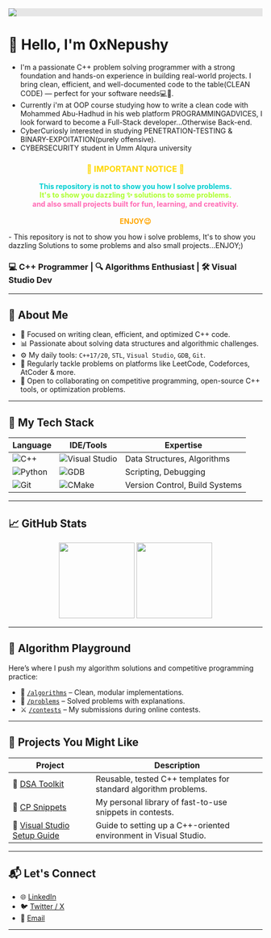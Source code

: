 <img style="display: block;-webkit-user-select: none;margin: auto;background-color: hsl(0, 0%, 90%);" src="https://media0.giphy.com/media/v1.Y2lkPTc5MGI3NjExZjFldTVwYmd5ejZ0NWNzM3R2Y3VnZHBja2VrcHF4OWkzdHpxNmtmdSZlcD12MV9pbnRlcm5hbF9naWZfYnlfaWQmY3Q9Zw/QNFhOolVeCzPQ2Mx85/giphy.gif">




# 👋 Hello, I'm 0xNepushy
- I'm a passionate C++ problem solving programmer with a strong foundation and hands-on experience in building real-world projects. I bring clean, efficient, and well-documented code to the table(CLEAN CODE) — perfect for your software needs💻🚀.
- Currently i'm at OOP course studying how to write a clean code with Mohammed Abu-Hadhud in his web platform PROGRAMMINGADVICES, I look forward to become a Full-Stack developer...Otherwise Back-end.
- CyberCuriosly interested in studying PENETRATION-TESTING & BINARY-EXPOITATION(purely offensive).
- CYBERSECURITY student in Umm Alqura university

<h3 align="center" style="color:#FFD700;">🚨 IMPORTANT NOTICE 🚨</h3>
<p align="center">
  <strong style="color:#00CED1;">This repository is not to show you how I solve problems.</strong><br>
  <strong style="color:#ADFF2F;">It's to show you dazzling ✨ solutions to some problems.</strong><br>
  <strong style="color:#FF69B4;">and also small projects built for fun, learning, and creativity.</strong><br><br>
  <strong style="color:#FFA500;">ENJOY😉</strong>
</p>
- This repository is not to show you how i solve problems, It's to show you dazzling Solutions to some problems and also small projects...ENJOY;)


### 💻 C++ Programmer | 🔍 Algorithms Enthusiast | 🛠 Visual Studio Dev

---

## 🧠 About Me

- 🎯 Focused on writing clean, efficient, and optimized C++ code.
- 📊 Passionate about solving data structures and algorithmic challenges.
- ⚙️ My daily tools: `C++17/20`, `STL`, `Visual Studio`, `GDB`, `Git`.
- 🧩 Regularly tackle problems on platforms like LeetCode, Codeforces, AtCoder & more.
- 💬 Open to collaborating on competitive programming, open-source C++ tools, or optimization problems.

---

## 🚀 My Tech Stack

| Language | IDE/Tools | Expertise |
|----------|-----------|-----------|
| ![C++](https://img.shields.io/badge/C++-00599C?style=flat&logo=c%2B%2B&logoColor=white) | ![Visual Studio](https://img.shields.io/badge/Visual_Studio-5C2D91?style=flat&logo=visual%20studio&logoColor=white) | Data Structures, Algorithms |
| ![Python](https://img.shields.io/badge/Python-3776AB?style=flat&logo=python&logoColor=white) | ![GDB](https://img.shields.io/badge/GDB-000000?style=flat&logo=gnu&logoColor=white) | Scripting, Debugging |
| ![Git](https://img.shields.io/badge/Git-F05032?style=flat&logo=git&logoColor=white) | ![CMake](https://img.shields.io/badge/CMake-064F8C?style=flat&logo=cmake&logoColor=white) | Version Control, Build Systems |

---

## 📈 GitHub Stats

<p align="center">
  <img src="https://github-readme-stats.vercel.app/api?username=your-github-username&show_icons=true&hide_title=true&count_private=true&hide=issues&theme=tokyonight" height="150"/>
  <img src="https://github-readme-stats.vercel.app/api/top-langs/?username=your-github-username&layout=compact&theme=tokyonight" height="150"/>
</p>

---

## 🧪 Algorithm Playground

Here’s where I push my algorithm solutions and competitive programming practice:

- 📁 [`/algorithms`](https://github.com/your-github-username/algorithms) – Clean, modular implementations.
- 🧠 [`/problems`](https://github.com/your-github-username/problems) – Solved problems with explanations.
- ⚔️ [`/contests`](https://github.com/your-github-username/contests) – My submissions during online contests.

---

## 📌 Projects You Might Like

| Project | Description |
|--------|-------------|
| 🔹 [DSA Toolkit](https://github.com/your-github-username/dsa-toolkit) | Reusable, tested C++ templates for standard algorithm problems. |
| 🔹 [CP Snippets](https://github.com/your-github-username/cp-snippets) | My personal library of fast-to-use snippets in contests. |
| 🔹 [Visual Studio Setup Guide](https://github.com/your-github-username/vs-cpp-setup) | Guide to setting up a C++-oriented environment in Visual Studio. |

---

## 📬 Let's Connect

- 🌐 [LinkedIn](https://linkedin.com/in/yourname)
- 🐦 [Twitter / X](https://twitter.com/yourhandle)
- 💌 [Email](mailto:yourname@example.com)

---
